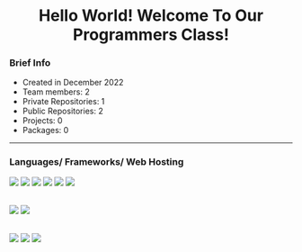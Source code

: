 <h1 align=center>Hello World! Welcome To Our Programmers Class!</h1>

### Brief Info
- Created in December 2022
- Team members: 2
- Private Repositories: 1
- Public Repositories: 2
- Projects: 0
- Packages: 0

<hr>

### Languages/ Frameworks/ Web Hosting
<img src="https://img.shields.io/badge/html5-E34F26?style=for-the-badge&logo=html5&logoColor=white"> <img src="https://img.shields.io/badge/css3-1572B6?style=for-the-badge&logo=css3&logoColor=white"> <img src="https://img.shields.io/badge/JavaScript-323330?style=for-the-badge&logo=javascript&logoColor=F7DF1E"> <img src="https://img.shields.io/badge/Python-FFD43B?style=for-the-badge&logo=python&logoColor=blue"> <img src="https://img.shields.io/badge/Lua-2C2D72?style=for-the-badge&logo=lua&logoColor=white"> <img src="https://img.shields.io/badge/markdown-000000?style=for-the-badge&logo=markdown&logoColor=white"><br><br>
  
<img src="https://img.shields.io/badge/Bootstrap-563D7C?style=for-the-badge&logo=bootstrap&logoColor=white"> <img src="https://img.shields.io/badge/jQuery-0769AD?style=for-the-badge&logo=jquery&logoColor=white"> <br><br>
  
<img src="https://img.shields.io/badge/Netlify-00C7B7?style=for-the-badge&logo=netlify&logoColor=white"> <img src="https://img.shields.io/badge/GitHub%20Pages-222222?style=for-the-badge&logo=GitHub%20Pages&logoColor=white"> <img src="https://img.shields.io/badge/ngrok-d64613?style=for-the-badge&logo=ngrok&logoColor=white">
